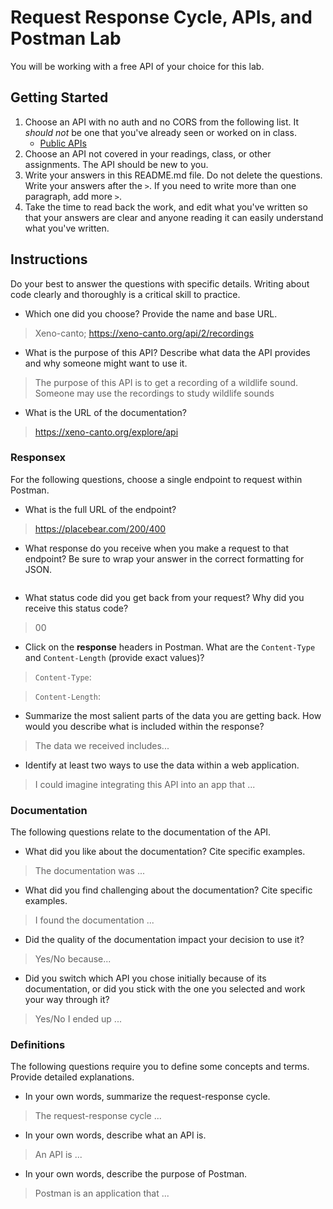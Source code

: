 # Request Response Cycle, APIs, and Postman Lab

You will be working with a free API of your choice for this lab.

## Getting Started

1. Choose an API with no auth and no CORS from the following list. It _should not_ be one that you've already seen or worked on in class.
   - [Public APIs](https://github.com/public-apis/public-apis)
1. Choose an API not covered in your readings, class, or other assignments. The API should be new to you.
1. Write your answers in this README.md file. Do not delete the questions. Write your answers after the `>`. If you need to write more than one paragraph, add more `>`.
1. Take the time to read back the work, and edit what you've written so that your answers are clear and anyone reading it can easily understand what you've written.

## Instructions

Do your best to answer the questions with specific details. Writing about code clearly and thoroughly is a critical skill to practice.

- Which one did you choose? Provide the name and base URL.

> Xeno-canto; https://xeno-canto.org/api/2/recordings

- What is the purpose of this API? Describe what data the API provides and why someone might want to use it.

> The purpose of this API is to get a recording of a wildlife sound. Someone may use the recordings to study wildlife sounds

- What is the URL of the documentation?

> https://xeno-canto.org/explore/api

### Responsex

For the following questions, choose a single endpoint to request within Postman.

- What is the full URL of the endpoint?

> https://placebear.com/200/400

- What response do you receive when you make a request to that endpoint? Be sure to wrap your answer in the correct formatting for JSON.

```json


```

- What status code did you get back from your request? Why did you receive this status code?

> 00

- Click on the **response** headers in Postman. What are the `Content-Type` and `Content-Length` (provide exact values)?

> `Content-Type`:

> `Content-Length`:

- Summarize the most salient parts of the data you are getting back. How would you describe what is included within the response?

> The data we received includes...

- Identify at least two ways to use the data within a web application.

> I could imagine integrating this API into an app that ...

### Documentation

The following questions relate to the documentation of the API.

- What did you like about the documentation? Cite specific examples.

> The documentation was ...

- What did you find challenging about the documentation? Cite specific examples.

> I found the documentation ...

- Did the quality of the documentation impact your decision to use it?

> Yes/No because...

- Did you switch which API you chose initially because of its documentation, or did you stick with the one you selected and work your way through it?

> Yes/No I ended up ...

### Definitions

The following questions require you to define some concepts and terms. Provide detailed explanations.

- In your own words, summarize the request-response cycle.

> The request-response cycle ...

- In your own words, describe what an API is.

> An API is ...

- In your own words, describe the purpose of Postman.

> Postman is an application that ...
